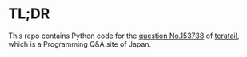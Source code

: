 # TL;DR

This repo contains Python code for the [question No.153738](https://teratail.com/questions/153738) of [teratail](https://teratail.com/), which is a Programming Q&A site of Japan.
